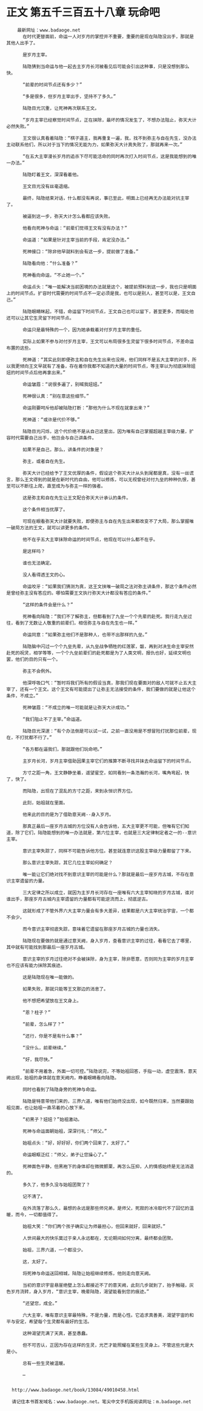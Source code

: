 # 正文 第五千三百五十八章 玩命吧
        最新网址：www.badaoge.net
          在时代更替面前，命运一人对岁月的掌控并不重要，重要的是现在陆隐没出手，那就是其他人出手了。
      
          是岁月主宰。
      
          陆隐猜到当命运与他一起去主岁月长河被看见后可能会引出这种事，只是没想到那么快。
      
          “前辈的时间节点还有多少？”
      
          “多是很多，但岁月主宰出手，坚持不了多久。”
      
          陆隐目光沉重，让死神再次联系王文。
      
          “岁月主宰已经察觉时间节点，正在抹除，最坏的情况发生了，不想办法阻止，弥天大计必然失败。”
      
          王文很认真看着陆隐：“棋子道主，我再重复一遍，我，找不到弥主与自在先生，没办法主动联系他们，所以对于当下的情况无能为力，如果弥天大计真失败了，那就再来一次。”
      
          “在五大主宰漫长岁月的追杀下尽可能活命的同时再次打入时间节点，这是我能想到的唯一办法。”
      
          陆隐盯着王文，深深看着他。
      
          王文目光没有丝毫退缩。
      
          最终，陆隐结束对话，什么都没有再说，事已至此，明面上已经再无办法能对抗主宰了。
      
          被逼到这一步，弥天大计怎么看都应该失败。
      
          他看向死神与命运：“前辈们觉得王文有没有办法？”
      
          命运道：“如果是针对主宰当前的手段，肯定没办法。”
      
          死神接口：“除非他早就料到会有这一步，提前做了准备。”
      
          陆隐看向他：“什么准备？”
      
          死神看向命运，“不止她一个。”
      
          命运点头：“唯一能解决当前困境的办法就是这个，被提前预料到这一步，我也只是明面上的时间节点。扩容时代需要的时间节点不一定必须是我，也可以是别人，甚至可以是，王文自己。”
      
          陆隐眼睛眯起，不错，命运留下时间节点，王文自己也可以留下，甚至更多，而暗处他还可以让其它生灵留下时间节点。
      
          命运只是最特殊的一个，因为她承载着对付岁月主宰的重任。
      
          实际上如果不参与对付岁月主宰，王文可以布局很多生灵留下很多时间节点，不差命运布置的这些。
      
          死神道：“其实此刻即便弥主和自在先生出来也没用，他们同样不是五大主宰的对手，所以我更倾向王文早就有了准备，存在着你我都不知道的大量的时间节点，等主宰以为彻底抹除妞妞的时间节点后他再拿出来。”
      
          命运皱眉：“说很多遍了，别喊我妞妞。”
      
          死神很认真：“别在意这些细节。”
      
          命运刚要呵斥他却被陆隐打断：“那他为什么不现在就拿出来？”
      
          死神道：“或许是代价不够。”
      
          陆隐目光闪烁，这个代价绝不是从自己这里出，因为唯有自己掌握超越主宰级力量，扩容时代需要自己出手，他岂会与自己讲条件。
      
          如果不是自己，那么，讲条件的对象是？
      
          弥主，或者自在先生。
      
          弥天大计已经给予了王文优厚的条件，假设这个弥天大计从头到尾都是真，没有一丝谎言，那么王文得到的就是在新时代的自由，他可以修炼，可以无视曾经对付九垒的种种仇恨，甚至可以不断往上爬，直至成为与弥主一样的强者。
      
          这是弥主和自在先生让王文配合弥天大计承认的条件。
      
          这个条件相当优厚了。
      
          可现在眼看弥天大计就要失败，即便弥主与自在先生出来都改变不了大局，那么掌握唯一破局方法的王文，就可以讲更多的条件。
      
          他不在乎五大主宰抹除命运的时间节点，他现在可以什么都不在乎。
      
          是这样吗？
      
          谁也无法确定。
      
          没人看得透王文的心。
      
          命运咬牙：“如果我们猜测为真，这王文挟唯一破局之法对弥主讲条件，那这个条件必然是曾经弥主没有答应的。哪怕需要王文执行弥天大计都没有答应的条件。”
      
          “这样的条件会是什么？”
      
          死神看向陆隐：“我们不了解弥主，但都看到了九垒一个个先辈的赴死。我行走九垒过往，看到了无数让人敬重的前辈们，相信弥主与自在先生也一样。”
      
          命运同意：“如果弥主他们不是那种人，也带不出那样的九垒。”
      
          陆隐脑中闪过一个个九垒先辈，从九垒战争牺牲的红莲冢，磐，再到对决生命主宰安然赴死的祝灵，相学等等，一个个九垒前辈们的赴死都是为了人类文明，报仇也好，延续文明也罢，他们的目的只有一个。
      
          弥主不会例外。
      
          他深呼吸口气：“暂时将我们所有的假设当真，那我们现在要面对的敌人可就不止五大主宰了，还有一个王文。这个王文有可能提出了让弥主无法接受的条件，我们要做的就是让他这个条件，不成立。”
      
          死神皱眉：“不成立的唯一可能就是让弥天大计成功。”
      
          “我们阻止不了主宰。”命运道。
      
          陆隐目光深邃：“有个办法倒是可以试一试，之前一直没用是不想冒险打扰那位前辈，现在，不打扰都不行了。”
      
          “各方都在逼我们，那就跟他们玩命吧。”
      
          主岁月长河，岁月主宰借助因果主宰它们的推算不断寻找并抹去命运留下的时间节点。
      
          方寸之距一角，王文静静坐着，遥望星空，如同看到一条浩瀚的长河，嘴角弯起，快了，快了。
      
          而陆隐，出现在了混乱的方寸之距，来到永恒识界方位。
      
          此刻，始祖就在里面。
      
          他来此的目的是为了借助意天阙--身入岁月。
      
          那真正最后一座岁月古城的方位没有人会告诉他，五大主宰更不可能，但唯有它们知道，除了它们，陆隐能想到的唯一办法就是，第六位主宰，也就是三大定律制定者之一的--意识主宰。
      
          意识主宰失踪了，同样不可能告诉他方位。甚至就连意识这股主宰级力量都留了下来。
      
          那么意识主宰失踪，其它几位主宰如何确定？
      
          唯一能让它们绝对找不到意识主宰的可能是什么？那就是最后一座岁月古城，不存在意识主宰遗留的力量。
      
          三大定律之所以成立，就因为主岁月长河存在一座唯有六大主宰知晓的岁月古城，谁对谁出手，那座岁月古城内主宰遗留的力量都有可能逆流而上，彻底逆古。
      
          这就形成了不管外界六大主宰力量会有多大差异，结果都是六大主宰统治宇宙，一个都不会少。
      
          而今意识主宰彻底失踪，意味着它遗留在那座岁月古城的力量也消失。
      
          陆隐现在要做的就是通过意天阙，身入岁月，查看意识主宰的过往，看看它去了哪里，其中就有可能找到那最后一座岁月古城。
      
          意识主宰的岁月过往绝对不会被抹除，身为主宰，除非愿意，否则同为主宰的岁月主宰也不应该有能力抹除其痕迹。
      
          这是陆隐现在唯一能做的。
      
          如果失败，那就只能等王文那边的消息了。
      
          他不想把希望放在王文身上。
      
          “恩？柱子？”
      
          “前辈，怎么样了？”
      
          “还行，你是不是有什么事？”
      
          “没什么，前辈继续。”
      
          “好，我尽快。”
      
          “前辈不用着急，外面一切可控。”陆隐说完，不等始祖回答，手指一动，虚空震荡，意天阙出现，始祖的身体就在意天阙内，睁着眼睛看向陆隐。
      
          同时也看到了陆隐身旁的死神与命运。
      
          陆隐是特意带他们来的，三界六道，唯有他们始终没出现，如今既然归来，当然要跟始祖见面，也让始祖一直吊着的心放下来。
      
          “初黑子？妞妞？”始祖激动。
      
          死神与命运面朝始祖，深深行礼：“师父。”
      
          始祖点头：“好，好好好，你们两个回来了，太好了。”
      
          命运眼眶泛红：“师父，弟子让您操心了。”
      
          死神面色平静，但黑袍下的身体却在微微颤栗，再怎么压抑，人的情感始终是无法消退的。
      
          多久了，他多久没与始祖团聚了？
      
          记不清了。
      
          在外流落了那么久，最想的永远是那些师兄弟，是师父，死寂的冰冷取代不了回忆的温暖，而今，一切都值得了。
      
          始祖大笑：“你们两个孩子确实让为师最担心，但回来就好，回来就好。”
      
          人世间最大的快乐莫过于亲人永远都在，无论期间如何分离，最终都会团聚。
      
          始祖，三界六道，一个都没少。
      
          这，太好了。
      
          将死神与命运送回相城，陆隐让始祖继续修炼，他则走向意天阙。
      
          当初的意识宇宙悬崖绝壁上怎么都接近不了的意天阙，此刻几步就到了，抬手触碰，灰色岁月流转，身入岁月，“意识主宰，晚辈陆隐，渴望能看到您的痕迹。”
      
          “还望您，成全。”
      
          六大主宰，唯有意识主宰最特殊，不是力量，而是心性。它追求真善美，渴望宇宙的和平与安定，希望每个生灵都有最好的生活。
      
          这种渴望充满了天真，甚至愚蠢。
      
          但不可否认，正因为存在这样的生灵，光芒才能照耀在某些生灵身上。不管这些光是大是小。
      
          总有一些生灵被温暖。
      
          …
      
      
      http://www.badaoge.net/book/13084/49010458.html
      
      请记住本书首发域名：www.badaoge.net。笔尖中文手机版阅读网址：m.badaoge.net